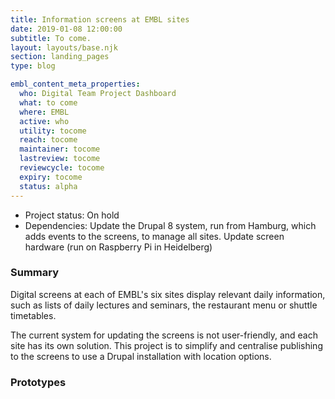 ```yaml
---
title: Information screens at EMBL sites
date: 2019-01-08 12:00:00
subtitle: To come.
layout: layouts/base.njk
section: landing_pages
type: blog

embl_content_meta_properties:
  who: Digital Team Project Dashboard
  what: to come
  where: EMBL
  active: who
  utility: tocome
  reach: tocome
  maintainer: tocome
  lastreview: tocome
  reviewcycle: tocome
  expiry: tocome
  status: alpha
---
```


- Project status: On hold
- Dependencies: Update the Drupal 8 system, run from Hamburg, which adds events to the screens, to manage all sites. Update screen hardware (run on Raspberry Pi in Heidelberg)

### Summary

Digital screens at each of EMBL's six sites display relevant daily information, such as lists of daily lectures and seminars, the restaurant menu or shuttle timetables.

The current system for updating the screens is not user-friendly, and each site has its own solution. This project is to simplify and centralise publishing to the screens to use a Drupal installation with location options.

### Prototypes
